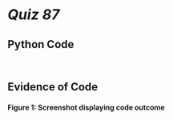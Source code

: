 # *Quiz 87* #

## Python Code
```.py



```

## Evidence of Code

#### Figure 1: Screenshot displaying code outcome


